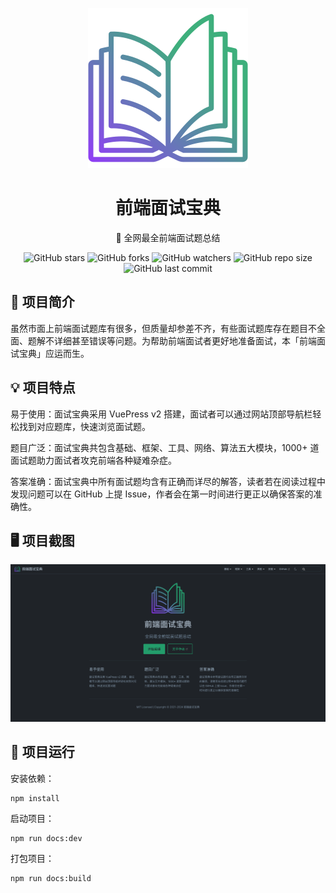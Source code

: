 <p align="center">
    <img src="./docs/.vuepress/public/images/logo.png" alt="前端面试宝典">
</p>
<h1 align="center">
    前端面试宝典
</h1>
<p align="center">
    📓 全网最全前端面试题总结
</p>
<div align="center">
    <img alt="GitHub stars" src="https://img.shields.io/github/stars/jiypa/interview?style=flat">
    <img alt="GitHub forks" src="https://img.shields.io/github/forks/jiypa/interview?style=flat">
    <img alt="GitHub watchers" src="https://img.shields.io/github/watchers/jiypa/interview?style=flat">
    <img alt="GitHub repo size" src="https://img.shields.io/github/repo-size/jiypa/interview">
    <img alt="GitHub last commit" src="https://img.shields.io/github/last-commit/jiypa/interview">
</div>

## 👋 项目简介

虽然市面上前端面试题库有很多，但质量却参差不齐，有些面试题库存在题目不全面、题解不详细甚至错误等问题。为帮助前端面试者更好地准备面试，本「前端面试宝典」应运而生。

## 💡 项目特点

易于使用：面试宝典采用 VuePress v2 搭建，面试者可以通过网站顶部导航栏轻松找到对应题库，快速浏览面试题。

题目广泛：面试宝典共包含基础、框架、工具、网络、算法五大模块，1000+ 道面试题助力面试者攻克前端各种疑难杂症。

答案准确：面试宝典中所有面试题均含有正确而详尽的解答，读者若在阅读过程中发现问题可以在 GitHub 上提 Issue，作者会在第一时间进行更正以确保答案的准确性。

## 🖥 项目截图

![前端面试宝典](./docs/.vuepress/public/images/screenshot.png)

## 🚀 项目运行

安装依赖：
```shell
npm install
```
启动项目：
```shell
npm run docs:dev
```
打包项目：
```shell
npm run docs:build
```
